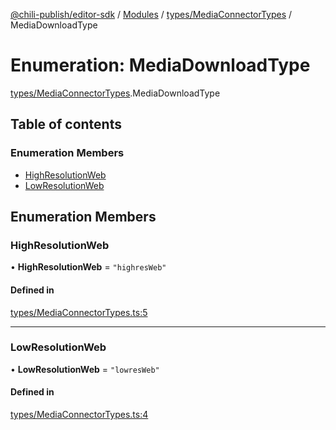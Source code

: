 [@chili-publish/editor-sdk](../README.md) / [Modules](../modules.md) / [types/MediaConnectorTypes](../modules/types_MediaConnectorTypes.md) / MediaDownloadType

# Enumeration: MediaDownloadType

[types/MediaConnectorTypes](../modules/types_MediaConnectorTypes.md).MediaDownloadType

## Table of contents

### Enumeration Members

- [HighResolutionWeb](types_MediaConnectorTypes.MediaDownloadType.md#highresolutionweb)
- [LowResolutionWeb](types_MediaConnectorTypes.MediaDownloadType.md#lowresolutionweb)

## Enumeration Members

### HighResolutionWeb

• **HighResolutionWeb** = ``"highresWeb"``

#### Defined in

[types/MediaConnectorTypes.ts:5](https://github.com/chili-publish/editor-sdk/blob/bc89ed1/types/MediaConnectorTypes.ts#L5)

___

### LowResolutionWeb

• **LowResolutionWeb** = ``"lowresWeb"``

#### Defined in

[types/MediaConnectorTypes.ts:4](https://github.com/chili-publish/editor-sdk/blob/bc89ed1/types/MediaConnectorTypes.ts#L4)
